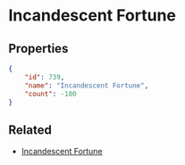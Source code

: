 # Incandescent Fortune

<no description available>

## Properties

```json
{
    "id": 739,
    "name": "Incandescent Fortune",
    "count": -100
}
```

## Related

- [Incandescent Fortune](../items/20818-incandescent-fortune.md)

